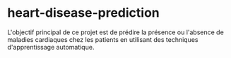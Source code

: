 # heart-disease-prediction
L'objectif principal de ce projet est de prédire la présence ou l'absence de maladies cardiaques chez les patients en utilisant des techniques d'apprentissage automatique.
